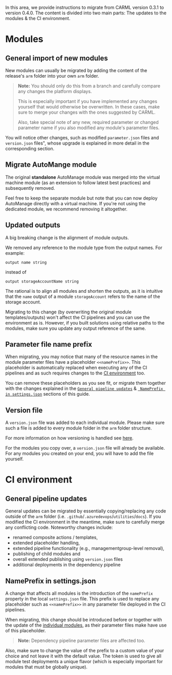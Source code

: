 In this area, we provide instructions to migrate from CARML version 0.3.1 to version 0.4.0. The content is divided into two main parts: The updates to the modules & the CI environment.

# Modules
## General import of new modules
New modules can usually be migrated by adding the content of the release's `arm` folder into your own `arm` folder.

> **Note:** You should only do this from a branch and carefully compare any changes the platform displays.
>
> This is especially important if you have implemented any changes yourself that would otherwise be overwritten. In these cases, make sure to merge your changes with the ones suggested by CARML.
>
> Also, take special note of any new, required parameter or changed parameter name if you also modified any module's parameter files.

You will notice other changes, such as modified `parameter.json` files and `version.json` files", whose upgrade is explained in more detail in the corresponding section.

## Migrate AutoMange module
The original **standalone** AutoManage module was merged into the virtual machine module (as an extension to follow latest best practices) and subsequently removed.

Feel free to keep the separate module but note that you can now deploy AutoManage directly with a virtual machine. If you're not using the dedicated module, we recommend removing it altogether.

## Updated outputs
A big breaking change is the alignment of module outputs.

We removed any reference to the module type from the output names. For example:

```bicep
output name string
```
instead of

```bicep
output storageAccountName string
```

The rational is to align all modules and shorten the outputs, as it is intuitive that the `name` output of a module `storageAccount` refers to the name of the storage account.

Migrating to this change (by overwriting the original module templates/outputs) won't affect the CI pipelines and you can use the environment as is. However, if you built solutions using relative paths to the modules, make sure you update any output reference of the same.

## Parameter file name prefix
When migrating, you may notice that many of the resource names in the module parameter files have a placeholder `<<namePrefix>>`. This placeholder is automatically replaced when executing any of the CI pipelines and as such requires changes to the [CI environment](#nameprefix-in-settingsjson) too.

You can remove these placeholders as you see fit, or migrate them together with the changes explained in the [`General pipeline updates`](#general-pipeline-updates) & [` NamePrefix in settings.json`](#nameprefix-in-settingsjson) sections of this guide.

## Version file
A `version.json` file was added to each individual module. Please make sure such a file is added to every module folder in the `arm` folder structure.

For more information on how versioning is handled see [here](https://github.com/Azure/ResourceModules/wiki/PipelinesDesign#publish).

For the modules you copy over, a `version.json` file will already be available. For any modules you created on your end, you will have to add the file yourself.

# CI environment

## General pipeline updates
General updates can be migrated by essentially copying/replacing any code outside of the `arm` folder (i.e. `.github`/`.azuredevops`/`utilities`/`docs`). If you modified the CI environment in the meantime, make sure to carefully merge any conflicting code. Noteworthy changes include:
-	renamed composite actions / templates,
-	extended placeholder handling,
-	extended pipeline functionality (e.g., managementgroup-level removal),
-	publishing of child modules and
-	overall extended publishing using `version.json` files
-	additional deployments in the dependency pipeline

## NamePrefix in settings.json
A change that affects all modules is the introduction of the `namePrefix` property in the local `settings.json` file. This prefix is used to replace any placeholder such as `<<namePrefix>>` in any parameter file deployed in the CI pipelines.

When migrating, this change should be introduced before or together with the update of the [individual modules](#parameter-file-name-prefix), as their parameter files make have use of this placeholder.

> **Note:** Dependency pipeline parameter files are affected too.

Also, make sure to change the value of the prefix to a custom value of your choice and not leave it with the default value. The token is used to give all module test deployments a unique flavor (which is especially important for modules that must be globally unique).

